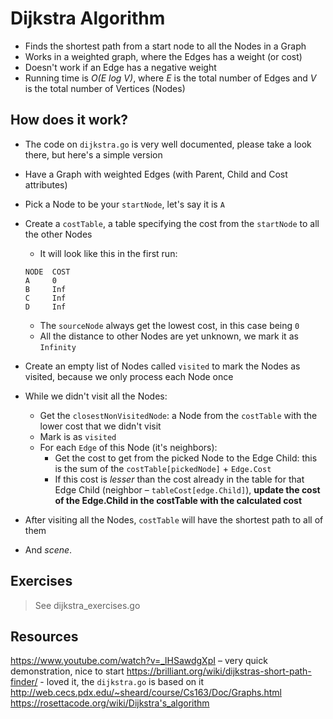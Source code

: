 # Dijkstra Algorithm
- Finds the shortest path from a start node to all the Nodes in a Graph
- Works in a weighted graph, where the Edges has a weight (or cost)
- Doesn't work if an Edge has a negative weight
- Running time is _O(E log V)_, where _E_ is the total number of Edges and _V_ is the total number of Vertices (Nodes)

## How does it work?
- The code on `dijkstra.go` is very well documented, please take a look there, but here's a simple version

- Have a Graph with weighted Edges (with Parent, Child and Cost attributes)
- Pick a Node to be your `startNode`, let's say it is `A`
- Create a `costTable`, a table specifying the cost from the `startNode` to all the other Nodes
    - It will look like this in the first run:
    ```
    NODE  COST
    A     0
    B     Inf
    C     Inf
    D     Inf
    ```
    - The `sourceNode` always get the lowest cost, in this case being `0`
    - All the distance to other Nodes are yet unknown, we mark it as `Infinity`
- Create an empty list of Nodes called `visited` to mark the Nodes as visited, because we only process each Node once

- While we didn't visit all the Nodes:
    - Get the `closestNonVisitedNode`: a Node from the `costTable` with the lower cost that we didn't visit
    - Mark is as `visited`
    - For each `Edge` of this Node (it's neighbors):
        - Get the cost to get from the picked Node to the Edge Child: this is the sum of the `costTable[pickedNode]` + `Edge.Cost`
        - If this cost is _lesser_ than the cost already in the table for that Edge Child (neighbor – `tableCost[edge.Child]`), **update the cost of the Edge.Child in the costTable with the calculated cost**

- After visiting all the Nodes, `costTable` will have the shortest path to all of them

- And _scene_.

## Exercises
> See dijkstra_exercises.go

## Resources
https://www.youtube.com/watch?v=_lHSawdgXpI – very quick demonstration, nice to start
https://brilliant.org/wiki/dijkstras-short-path-finder/ - loved it, the `dijkstra.go` is based on it
http://web.cecs.pdx.edu/~sheard/course/Cs163/Doc/Graphs.html
https://rosettacode.org/wiki/Dijkstra's_algorithm
